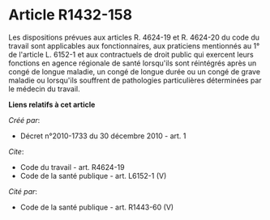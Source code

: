 # Article R1432-158

Les dispositions prévues aux articles R. 4624-19 et R. 4624-20 du code du travail sont applicables aux fonctionnaires, aux
praticiens mentionnés au 1° de l'article L. 6152-1 et aux contractuels de droit public qui exercent leurs fonctions en agence
régionale de santé lorsqu'ils sont réintégrés après un congé de longue maladie, un congé de longue durée ou un congé de grave
maladie ou lorsqu'ils souffrent de pathologies particulières déterminées par le médecin du travail.

**Liens relatifs à cet article**

_Créé par_:

  - Décret n°2010-1733 du 30 décembre 2010 - art. 1

_Cite_:

  - Code du travail - art. R4624-19
  - Code de la santé publique - art. L6152-1 (V)

_Cité par_:

  - Code de la santé publique - art. R1443-60 (V)
